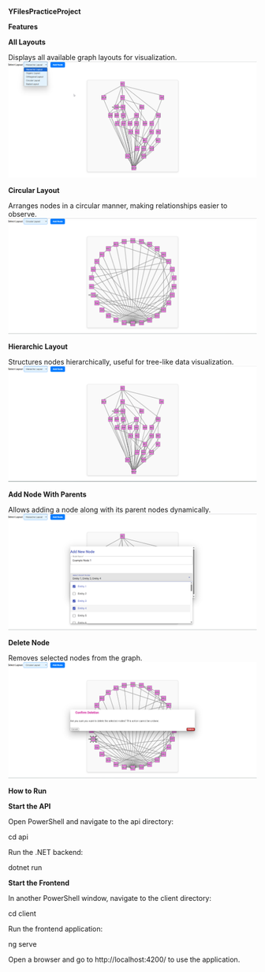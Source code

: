 ****YFilesPracticeProject****

**Features**

**All Layouts**

Displays all available graph layouts for visualization.
![All Layouts](Screenshots/AllLayouts.png)



**Circular Layout**

Arranges nodes in a circular manner, making relationships easier to observe.
![Circular Layout](Screenshots/CircularLayout.png)


**Hierarchic Layout**

Structures nodes hierarchically, useful for tree-like data visualization.
![Hierarchic Layout](Screenshots/HierarchicLayout.png)


**Add Node With Parents**

Allows adding a node along with its parent nodes dynamically.
![Add Node With Parents](Screenshots/AddNodewithParents.png)


**Delete Node**

Removes selected nodes from the graph.
![Delete Node](Screenshots/DeleteNodes.png)


****How to Run****

**Start the API**

Open PowerShell and navigate to the api directory:

cd api

Run the .NET backend:

dotnet run

**Start the Frontend**

In another PowerShell window, navigate to the client directory:

cd client

Run the frontend application:

ng serve

Open a browser and go to http://localhost:4200/ to use the application.

